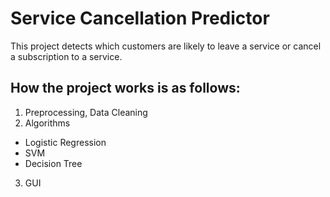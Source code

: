 # Service Cancellation Predictor
This project detects which customers are likely to leave a service or cancel a subscription to a service.
## How the project works is as follows:
1. Preprocessing, Data Cleaning
2. Algorithms
  - Logistic Regression
  - SVM
  - Decision Tree
3. GUI
